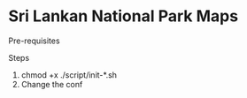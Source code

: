 # Sri Lankan National Park Maps

Pre-requisites



Steps

1. chmod +x ./script/init-*.sh
2. Change the conf